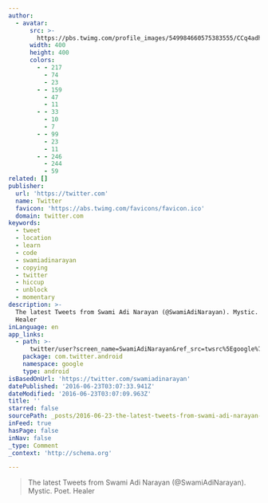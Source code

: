 ```yaml
---
author:
  - avatar:
      src: >-
        https://pbs.twimg.com/profile_images/549984660575383555/CCq4adh5_400x400.jpeg
      width: 400
      height: 400
      colors:
        - - 217
          - 74
          - 23
        - - 159
          - 47
          - 11
        - - 33
          - 10
          - 7
        - - 99
          - 23
          - 11
        - - 246
          - 244
          - 59
related: []
publisher:
  url: 'https://twitter.com'
  name: Twitter
  favicon: 'https://abs.twimg.com/favicons/favicon.ico'
  domain: twitter.com
keywords:
  - tweet
  - location
  - learn
  - code
  - swamiadinarayan
  - copying
  - twitter
  - hiccup
  - unblock
  - momentary
description: >-
  The latest Tweets from Swami Adi Narayan (@SwamiAdiNarayan). Mystic. Poet.
  Healer
inLanguage: en
app_links:
  - path: >-
      twitter/user?screen_name=SwamiAdiNarayan&ref_src=twsrc%5Egoogle%7Ctwcamp%5Eandroidseo%7Ctwgr%5Eprofile
    package: com.twitter.android
    namespace: google
    type: android
isBasedOnUrl: 'https://twitter.com/swamiadinarayan'
datePublished: '2016-06-23T03:07:33.941Z'
dateModified: '2016-06-23T03:07:09.963Z'
title: ''
starred: false
sourcePath: _posts/2016-06-23-the-latest-tweets-from-swami-adi-narayan-swamiadinarayan.md
inFeed: true
hasPage: false
inNav: false
_type: Comment
_context: 'http://schema.org'

---
```

> The latest Tweets from Swami Adi Narayan (@SwamiAdiNarayan). Mystic. Poet. Healer